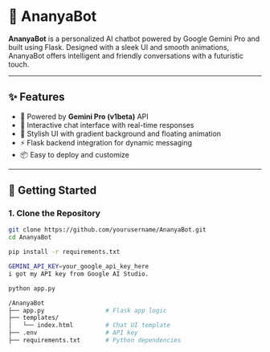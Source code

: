 # 🤖 AnanyaBot

**AnanyaBot** is a personalized AI chatbot powered by Google Gemini Pro and built using Flask. Designed with a sleek UI and smooth animations, AnanyaBot offers intelligent and friendly conversations with a futuristic touch.

---

## ✨ Features

- 🔮 Powered by **Gemini Pro (v1beta)** API
- 💬 Interactive chat interface with real-time responses
- 🎨 Stylish UI with gradient background and floating animation
- ⚡ Flask backend integration for dynamic messaging
- 📦 Easy to deploy and customize

---

## 🚀 Getting Started

### 1. Clone the Repository

```bash
git clone https://github.com/yourusername/AnanyaBot.git
cd AnanyaBot

pip install -r requirements.txt

GEMINI_API_KEY=your_google_api_key_here
i got my API key from Google AI Studio.

python app.py

/AnanyaBot
├── app.py                 # Flask app logic
├── templates/
│   └── index.html         # Chat UI template
├── .env                   # API key
├── requirements.txt       # Python dependencies
